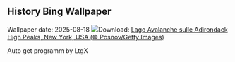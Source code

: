 ## History Bing Wallpaper
Wallpaper date: 2025-08-18
![](https://www.bing.com/th?id=OHR.AvalancheLake_IT-IT9962796758_UHD.jpg&w=1000)Download: [Lago Avalanche sulle Adirondack High Peaks, New York, USA (© Posnov/Getty Images)](https://www.bing.com/th?id=OHR.AvalancheLake_IT-IT9962796758_UHD.jpg)

Auto get programm by LtgX
